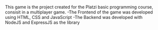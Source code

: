 This game is the project created for the Platzi basic programming course, consisit in a multiplayer game.
-The Frontend of the game was developed using HTML, CSS and JavaScript 
-The Backend was developed with NodeJS and ExpressJS as the library
